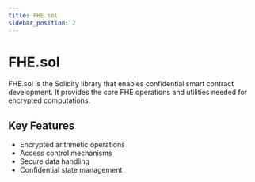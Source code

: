 ```yaml
---
title: FHE.sol
sidebar_position: 2
---
```


# FHE.sol

FHE.sol is the Solidity library that enables confidential smart contract development. It provides the core FHE operations and utilities needed for encrypted computations.

## Key Features
- Encrypted arithmetic operations
- Access control mechanisms
- Secure data handling
- Confidential state management 